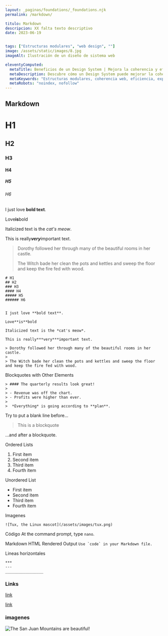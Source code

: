 ```yaml
---
layout: _paginas/foundations/_foundations.njk
permalink: /markdown/

titulo: Markdown
descripcion: XX falta texto descriptivo
date: 2023-06-19


tags: ["Estructuras modulares", "web design", ""]
image: /assets/static/images/8.jpg
imageAlt: Ilustración de un diseño de sistema web

eleventyComputed:
  metaTitle: Beneficios de un Design System | Mejora la coherencia y eficiencia de tu web
  metaDescription: Descubre cómo un Design System puede mejorar la coherencia y eficiencia de tu sitio web. Obtén más clics y mejora la experiencia de usuario. 💡 ¡Conoce los beneficios ahora!
  metaKeywords: "Estructuras modulares, coherencia web, eficiencia, experiencia de usuario"
  metaRobots: "noindex, nofollow"
---
```




## Markdown


# H1
## H2
### H3
#### H4
##### H5
###### H6


I just love **bold text**.

Love**is**bold	

Italicized text is the *cat's meow*.

This is really***very***important text.	

> Dorothy followed her through many of the beautiful rooms in her castle.
>
> The Witch bade her clean the pots and kettles and sweep the floor and keep the fire fed with wood.


```
# H1
## H2
### H3
#### H4
##### H5
###### H6


I just love **bold text**.

Love**is**bold	

Italicized text is the *cat's meow*.

This is really***very***important text.	

> Dorothy followed her through many of the beautiful rooms in her castle.
>
> The Witch bade her clean the pots and kettles and sweep the floor and keep the fire fed with wood.
```

Blockquotes with Other Elements

```
> #### The quarterly results look great!
>
> - Revenue was off the chart.
> - Profits were higher than ever.
>
>  *Everything* is going according to **plan**.
```


Try to put a blank line before...

> This is a blockquote

...and after a blockquote.


Ordered Lists

1. First item
2. Second item
3. Third item
4. Fourth item


Unordered List 

- First item
- Second item
- Third item
- Fourth item


Imagenes

    ![Tux, the Linux mascot](/assets/images/tux.png)

Código
    At the command prompt, type `nano`.

Markdown	HTML	Rendered Output
``Use `code` in your Markdown file.``

Lineas horizontales
```
***
---
_________________
```

### Links

[link](https://www.example.com/my%20great%20page)

<a href="https://www.example.com/my great page">link</a>


### imagenes

![The San Juan Mountains are beautiful!](/assets/images/san-juan-mountains.jpg "San Juan Mountains")
